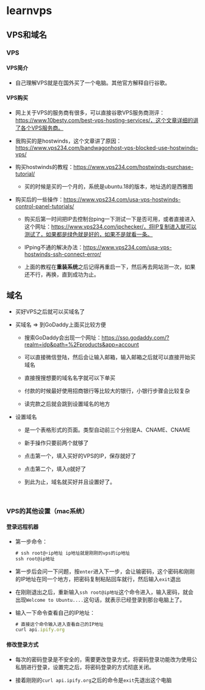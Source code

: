 # learnvps
## VPS和域名

### VPS

#### VPS简介

- 自己理解VPS就是在国外买了一个电脑。其他官方解释自行谷歌。

#### VPS购买

- 网上关于VPS的服务商有很多，可以直接谷歌VPS服务商测评：https://www.10besty.com/best-vps-hosting-services/，这个文章详细的讲了各个VPS服务商。

- 我购买的是hostwinds，这个文章讲了原因：https://www.vps234.com/bandwagonhost-vps-blocked-use-hostwinds-vps/

- 购买hostwinds的教程：https://www.vps234.com/hostwinds-purchase-tutorial/

  - 买的时候是买的一个月的，系统是ubuntu.18的版本，地址选的是西雅图

- 购买后的一些操作：https://www.vps234.com/usa-vps-hostwinds-control-panel-tutorials/

  - 购买后第一时间把IP去控制台ping一下测试一下是否可用，或者直接进入这个网址：https://www.vps234.com/ipchecker/，将IP复制进入就可以测试了，如果都是绿色就是好的，如果不是就看一条。

  - IPping不通的解决办法：https://www.vps234.com/usa-vps-hostwinds-ssh-connect-error/

  - 上面的教程在**重装系统**之后记得再重启一下，然后再去网站测一次，如果还不行，再换，直到成功为止。
## 域名

- 买好VPS之后就可以买域名了

- 买域名 => 到GoDaddy上面买比较方便

  - 搜索GoDaddy会出现一个网址：https://sso.godaddy.com/?realm=idp&path=%2Fproducts&app=account

  - 可以直接微信登陆，然后会让输入邮箱，输入邮箱之后就可以直接开始买域名

  - 直接搜搜想要的域名名字就可以下单买

  - 付款的时候最好使用招商银行等比较大的银行，小银行步骤会比较复杂

  - 读完款之后就会跳到设置域名的地方

    

- 设置域名

  - 是一个表格形式的页面。类型自动前三个分别是A、CNAME、CNAME

  - 新手操作只要前两个就够了

  - 点击第一个，填入买好的VPS的IP，保存就好了

  - 点击第二个，填入`@`就好了

  - 到此为止，域名就买好并且设置好了。

    ​	

### VPS的其他设置（mac系统）

#### 登录远程机器

- 第一步命令：

  ```javascript
  # ssh root@+ip地址 ip地址就是刚刚的vps的ip地址
  ssh root@ip地址
  ```

- 第一步后会问一下问题，按`enter`进入下一步，会让输密码，这个密码和刚刚的IP地址在同一个地方，把密码复制粘贴回车就行，然后输入`exit`退出

- 在刚刚退出之后，重新输入`ssh root@ip地址`这个命令进入，输入密码，就会出现`Welcome to Ubuntu....`这句话，就表示已经登录到那台电脑上了。

- 输入一下命令查看自己的IP地址：

  ```javascript
  # 直接这个命令输入进入查看自己的IP地址
  curl api.ipify.org
  ```

#### 修改登录方式

- 每次的密码登录是不安全的，需要更改登录方式，将密码登录功能改为使用公私钥进行登录，设置完之后，将密码登录的方式彻底关闭。

- 接着刚刚的`curl api.ipify.org`之后的命令是`exit`先退出这个电脑	
